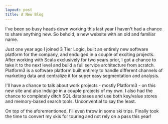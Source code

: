 ```yaml
---
layout: post
title: A New Blog
---
```


I've been so busy heads down working this last year I haven't had a chance to share anything new. So behold, a new website with an old and familiar name.

Just one year ago I joined 3 Tier Logic, built an entirely new software platform for the company, and endulged in a couple of exciting projects. After working with Scala exclusively for two years prior, I got a chance to take it to the next level and build a full service architecture from scratch. Platform3 is a software platform built entirely to handle different channels of marketing data and centralize it for super easy segmentation and analysis.

I'll have a chance to talk about work projects - mostly Platform3 - on this new site and also indulge in a couple projects of my own. I also had the chance to completely ditch SQL databases and use both key/value stores and memory-based search tools. Unconvential to say the least. 

On top of the aforementioned, I'll even throw in some ski trips. Finally took the time to convert my skis for touring and not rely on a pass this year!


